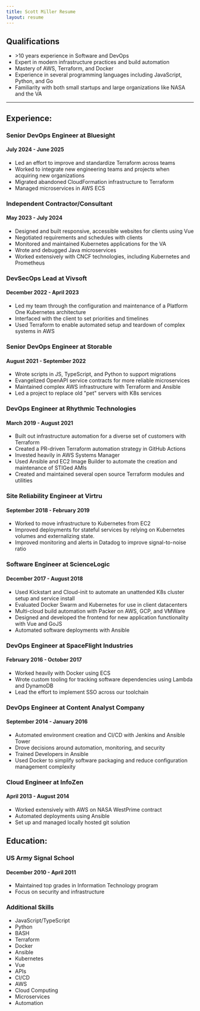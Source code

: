 ```yaml
---
title: Scott Miller Resume
layout: resume
---
```

<div class="jobs-list qual-container">  
<Card class="job">

## Qualifications
- \>10 years experience in Software and DevOps
- Expert in modern infrastructure practices and build automation
- Mastery of AWS, Terraform, and Docker
- Experience in several programming languages including JavaScript, Python, and Go
- Familiarity with both small startups and large organizations like NASA and the VA

</Card>
</div>

-------------------------------------------

## Experience:
<div class="jobs-list">
<Card class="job">

### Senior DevOps Engineer at Bluesight
#### July 2024 - June 2025
- Led an effort to improve and standardize Terraform across teams
- Worked to integrate new engineering teams and projects when acquiring new organizations
- Migrated abandoned CloudFormation infrastructure to Terraform
- Managed microservices in AWS ECS

</Card>
<Card class="job">

### Independent Contractor/Consultant
#### May 2023 - July 2024
- Designed and built responsive, accessible websites for clients using Vue
- Negotiated requirements and schedules with clients
- Monitored and maintained Kubernetes applications for the VA
- Wrote and debugged Java microservices
- Worked extensively with CNCF technologies, including Kubernetes and Prometheus

</Card>
<Card class="job">

### DevSecOps Lead at Vivsoft
#### December 2022 - April 2023
- Led my team through the configuration and maintenance of a Platform One Kubernetes architecture
- Interfaced with the client to set priorities and timelines
- Used Terraform to enable automated setup and teardown of complex systems in AWS

</Card>
<Card class="job">

### Senior DevOps Engineer at Storable
#### August 2021 - September 2022
- Wrote scripts in JS, TypeScript, and Python to support migrations
- Evangelized OpenAPI service contracts for more reliable microservices
- Maintained complex AWS infrastructure with Terraform and Ansible
- Led a project to replace old "pet" servers with K8s services

</Card>
<Card class="job">

### DevOps Engineer at Rhythmic Technologies
#### March 2019 - August 2021
- Built out infrastructure automation for a diverse set of customers with Terraform
- Created a PR-driven Terraform automation strategy in GitHub Actions
- Invested heavily in AWS Systems Manager
- Used Ansible and EC2 Image Builder to automate the creation and maintenance of STIGed AMIs
- Created and maintained several open source Terraform modules and utilities

</Card>
<Card class="job">

### Site Reliability Engineer at Virtru
#### September 2018 - February 2019
- Worked to move infrastructure to Kubernetes from EC2
- Improved deployments for stateful services by relying on Kubernetes volumes and externalizing state.
- Improved monitoring and alerts in Datadog to improve signal-to-noise ratio

</Card>
<Card class="job">

### Software Engineer at ScienceLogic
#### December 2017 - August 2018
- Used Kickstart and Cloud-init to automate an unattended K8s cluster setup and service install
- Evaluated Docker Swarm and Kubernetes for use in client datacenters
- Multi-cloud build automation with Packer on AWS, GCP, and VMWare
- Designed and developed the frontend for new application functionality with Vue and GoJS
- Automated software deployments with Ansible

</Card>
<Card class="job">

### DevOps Engineer at SpaceFlight Industries
#### February 2016 - October 2017
- Worked heavily with Docker using ECS
- Wrote custom tooling for tracking software dependencies using Lambda and DynamoDB
- Lead the effort to implement SSO across our toolchain

</Card>
<Card class="job">

### DevOps Engineer at Content Analyst Company
#### September 2014 - January 2016
- Automated environment creation and CI/CD with Jenkins and Ansible Tower
- Drove decisions around automation, monitoring, and security
- Trained Developers in Ansible
- Used Docker to simplify software packaging and reduce configuration management complexity

</Card>
<Card class="job">

### Cloud Engineer at InfoZen
#### April 2013 - August 2014
- Worked extensively with AWS on NASA WestPrime contract
- Automated deployments using Ansible
- Set up and managed locally hosted git solution

</Card>

<Card class="filler job" />
</div>

## Education:
<div class="education-list">
<Card class="education">

### US Army Signal School
#### December 2010 - April 2011
- Maintained top grades in Information Technology program
- Focus on security and infrastructure

</Card>

<Card class="education skills">

### Additional Skills
- JavaScript/TypeScript
- Python
- BASH
- Terraform
- Docker
- Ansible
- Kubernetes
- Vue
- APIs
- CI/CD
- AWS
- Cloud Computing
- Microservices
- Automation
</Card>
</div>
